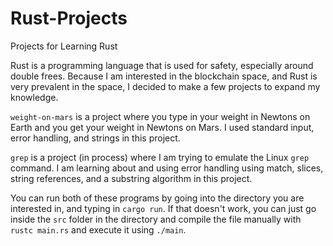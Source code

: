 # Rust-Projects
Projects for Learning Rust

Rust is a programming language that is used for safety, especially around double frees. Because I am interested in the blockchain space, and Rust is very prevalent in the space, I decided to make a few projects to expand my knowledge.

```weight-on-mars``` is a project where you type in your weight in Newtons on Earth and you get your weight in Newtons on Mars. I used standard input, error handling, and strings in this project.

```grep``` is a project (in process) where I am trying to emulate the Linux ```grep``` command. I am learning about and using error handling using match, slices, string references, and a substring algorithm in this project.

You can run both of these programs by going into the directory you are interested in, and typing in ```cargo run```. If that doesn't work, you can just go inside the ```src``` folder in the directory and compile the file manually with ```rustc main.rs``` and execute it using ```./main```.

